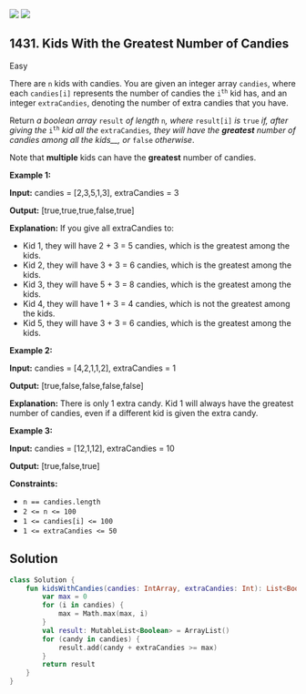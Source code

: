 [![](https://img.shields.io/github/stars/javadev/LeetCode-in-Kotlin?label=Stars&style=flat-square)](https://github.com/javadev/LeetCode-in-Kotlin)
[![](https://img.shields.io/github/forks/javadev/LeetCode-in-Kotlin?label=Fork%20me%20on%20GitHub%20&style=flat-square)](https://github.com/javadev/LeetCode-in-Kotlin/fork)

## 1431\. Kids With the Greatest Number of Candies

Easy

There are `n` kids with candies. You are given an integer array `candies`, where each `candies[i]` represents the number of candies the <code>i<sup>th</sup></code> kid has, and an integer `extraCandies`, denoting the number of extra candies that you have.

Return _a boolean array_ `result` _of length_ `n`_, where_ `result[i]` _is_ `true` _if, after giving the_ <code>i<sup>th</sup></code> _kid all the_ `extraCandies`_, they will have the **greatest** number of candies among all the kids__, or_ `false` _otherwise_.

Note that **multiple** kids can have the **greatest** number of candies.

**Example 1:**

**Input:** candies = [2,3,5,1,3], extraCandies = 3

**Output:** [true,true,true,false,true]

**Explanation:** If you give all extraCandies to: 
- Kid 1, they will have 2 + 3 = 5 candies, which is the greatest among the kids.
- Kid 2, they will have 3 + 3 = 6 candies, which is the greatest among the kids.
- Kid 3, they will have 5 + 3 = 8 candies, which is the greatest among the kids. 
- Kid 4, they will have 1 + 3 = 4 candies, which is not the greatest among the kids. 
- Kid 5, they will have 3 + 3 = 6 candies, which is the greatest among the kids.

**Example 2:**

**Input:** candies = [4,2,1,1,2], extraCandies = 1

**Output:** [true,false,false,false,false]

**Explanation:** There is only 1 extra candy. Kid 1 will always have the greatest number of candies, even if a different kid is given the extra candy.

**Example 3:**

**Input:** candies = [12,1,12], extraCandies = 10

**Output:** [true,false,true]

**Constraints:**

*   `n == candies.length`
*   `2 <= n <= 100`
*   `1 <= candies[i] <= 100`
*   `1 <= extraCandies <= 50`

## Solution

```kotlin
class Solution {
    fun kidsWithCandies(candies: IntArray, extraCandies: Int): List<Boolean> {
        var max = 0
        for (i in candies) {
            max = Math.max(max, i)
        }
        val result: MutableList<Boolean> = ArrayList()
        for (candy in candies) {
            result.add(candy + extraCandies >= max)
        }
        return result
    }
}
```